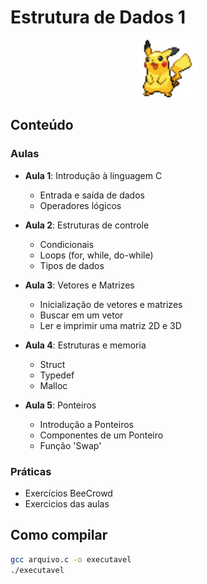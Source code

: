 # Estrutura de Dados 1

<div align="center">
    <img src="https://raw.githubusercontent.com/PokeAPI/sprites/master/sprites/pokemon/versions/generation-v/black-white/animated/25.gif" alt="Pikachu" width="100">
</div>

## Conteúdo

### Aulas

- **Aula 1**: Introdução à linguagem C

  - Entrada e saída de dados
  - Operadores lógicos

- **Aula 2**: Estruturas de controle

  - Condicionais
  - Loops (for, while, do-while)
  - Tipos de dados

- **Aula 3**: Vetores e Matrizes
  - Inicialização de vetores e matrizes
  - Buscar em um vetor
  - Ler e imprimir uma matriz 2D e 3D

- **Aula 4**: Estruturas e memoria
  - Struct
  - Typedef
  - Malloc

- **Aula 5**: Ponteiros
  - Introdução a Ponteiros
  - Componentes de um Ponteiro
  - Função 'Swap'

### Práticas

- Exercícios BeeCrowd
- Exercicios das aulas

## Como compilar

```bash
gcc arquivo.c -o executavel
./executavel
```

##
